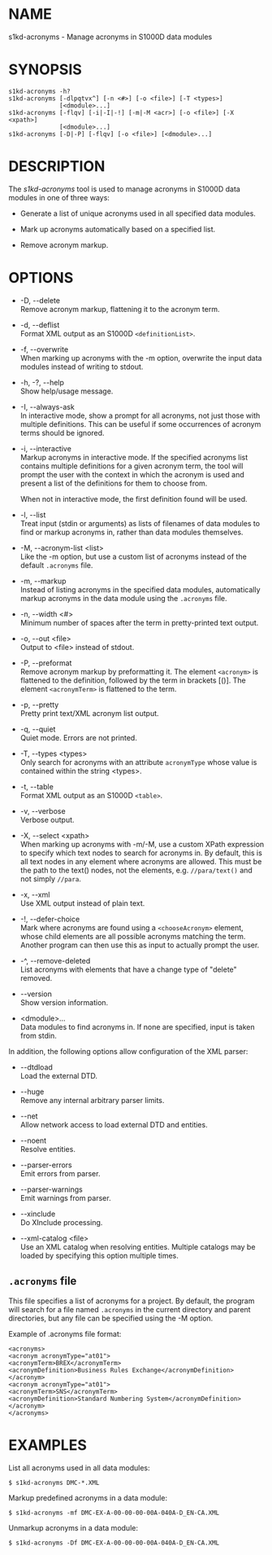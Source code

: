 # NAME

s1kd-acronyms - Manage acronyms in S1000D data modules

# SYNOPSIS

    s1kd-acronyms -h?
    s1kd-acronyms [-dlpqtvx^] [-n <#>] [-o <file>] [-T <types>]
                  [<dmodule>...]
    s1kd-acronyms [-flqv] [-i|-I|-!] [-m|-M <acr>] [-o <file>] [-X <xpath>]
                  [<dmodule>...]
    s1kd-acronyms [-D|-P] [-flqv] [-o <file>] [<dmodule>...]

# DESCRIPTION

The *s1kd-acronyms* tool is used to manage acronyms in S1000D data
modules in one of three ways:

  - Generate a list of unique acronyms used in all specified data
    modules.

  - Mark up acronyms automatically based on a specified list.

  - Remove acronym markup.

# OPTIONS

  - \-D, --delete  
    Remove acronym markup, flattening it to the acronym term.

  - \-d, --deflist  
    Format XML output as an S1000D `<definitionList>`.

  - \-f, --overwrite  
    When marking up acronyms with the -m option, overwrite the input
    data modules instead of writing to stdout.

  - \-h, -?, --help  
    Show help/usage message.

  - \-I, --always-ask  
    In interactive mode, show a prompt for all acronyms, not just those
    with multiple definitions. This can be useful if some occurrences of
    acronym terms should be ignored.

  - \-i, --interactive  
    Markup acronyms in interactive mode. If the specified acronyms list
    contains multiple definitions for a given acronym term, the tool
    will prompt the user with the context in which the acronym is used
    and present a list of the definitions for them to choose from.
    
    When not in interactive mode, the first definition found will be
    used.

  - \-l, --list  
    Treat input (stdin or arguments) as lists of filenames of data
    modules to find or markup acronyms in, rather than data modules
    themselves.

  - \-M, --acronym-list \<list\>  
    Like the -m option, but use a custom list of acronyms instead of the
    default `.acronyms` file.

  - \-m, --markup  
    Instead of listing acronyms in the specified data modules,
    automatically markup acronyms in the data module using the
    `.acronyms` file.

  - \-n, --width \<\#\>  
    Minimum number of spaces after the term in pretty-printed text
    output.

  - \-o, --out \<file\>  
    Output to \<file\> instead of stdout.

  - \-P, --preformat  
    Remove acronym markup by preformatting it. The element `<acronym>`
    is flattened to the definition, followed by the term in brackets
    \[()\]. The element `<acronymTerm>` is flattened to the term.

  - \-p, --pretty  
    Pretty print text/XML acronym list output.

  - \-q, --quiet  
    Quiet mode. Errors are not printed.

  - \-T, --types \<types\>  
    Only search for acronyms with an attribute `acronymType` whose value
    is contained within the string \<types\>.

  - \-t, --table  
    Format XML output as an S1000D `<table>`.

  - \-v, --verbose  
    Verbose output.

  - \-X, --select \<xpath\>  
    When marking up acronyms with -m/-M, use a custom XPath expression
    to specify which text nodes to search for acronyms in. By default,
    this is all text nodes in any element where acronyms are allowed.
    This must be the path to the text() nodes, not the elements, e.g.
    `//para/text()` and not simply `//para`.

  - \-x, --xml  
    Use XML output instead of plain text.

  - \-\!, --defer-choice  
    Mark where acronyms are found using a `<chooseAcronym>` element,
    whose child elements are all possible acronyms matching the term.
    Another program can then use this as input to actually prompt the
    user.

  - \-^, --remove-deleted  
    List acronyms with elements that have a change type of "delete"
    removed.

  - \--version  
    Show version information.

  - \<dmodule\>...  
    Data modules to find acronyms in. If none are specified, input is
    taken from stdin.

In addition, the following options allow configuration of the XML
parser:

  - \--dtdload  
    Load the external DTD.

  - \--huge  
    Remove any internal arbitrary parser limits.

  - \--net  
    Allow network access to load external DTD and entities.

  - \--noent  
    Resolve entities.

  - \--parser-errors  
    Emit errors from parser.

  - \--parser-warnings  
    Emit warnings from parser.

  - \--xinclude  
    Do XInclude processing.

  - \--xml-catalog \<file\>  
    Use an XML catalog when resolving entities. Multiple catalogs may be
    loaded by specifying this option multiple times.

## `.acronyms` file

This file specifies a list of acronyms for a project. By default, the
program will search for a file named `.acronyms` in the current
directory and parent directories, but any file can be specified using
the -M option.

Example of .acronyms file format:

    <acronyms>
    <acronym acronymType="at01">
    <acronymTerm>BREX</acronymTerm>
    <acronymDefinition>Business Rules Exchange</acronymDefinition>
    </acronym>
    <acronym acronymType="at01">
    <acronymTerm>SNS</acronymTerm>
    <acronymDefinition>Standard Numbering System</acronymDefinition>
    </acronym>
    </acronyms>

# EXAMPLES

List all acronyms used in all data modules:

    $ s1kd-acronyms DMC-*.XML

Markup predefined acronyms in a data module:

    $ s1kd-acronyms -mf DMC-EX-A-00-00-00-00A-040A-D_EN-CA.XML

Unmarkup acronyms in a data module:

    $ s1kd-acronyms -Df DMC-EX-A-00-00-00-00A-040A-D_EN-CA.XML
